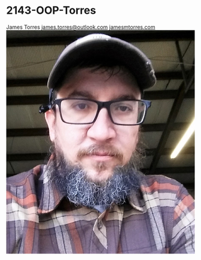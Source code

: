 # 2143-OOP-Torres
James Torres
james.torres@outlook.com
[jamesmtorres.com](jamesmtorres.com)
![me](https://github.com/ghostpickle/2143-OOP-Torres/blob/master/JT2017.jpg?raw=true "James Torres")

